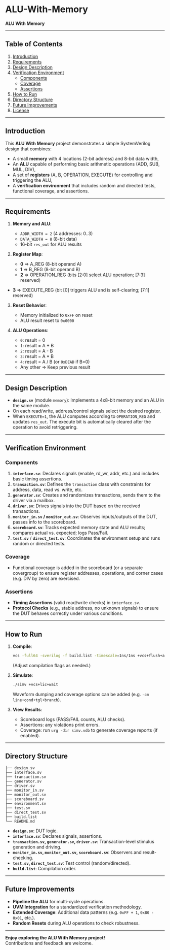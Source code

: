 # ALU-With-Memory

**ALU With Memory**

---

## Table of Contents
1. [Introduction](#introduction)  
2. [Requirements](#requirements)  
3. [Design Description](#design-description)  
4. [Verification Environment](#verification-environment)  
   - [Components](#components)  
   - [Coverage](#coverage)  
   - [Assertions](#assertions)  
5. [How to Run](#how-to-run)  
6. [Directory Structure](#directory-structure)  
7. [Future Improvements](#future-improvements)  
8. [License](#license)

---

## Introduction
This **ALU With Memory** project demonstrates a simple SystemVerilog design that combines:
- A small **memory** with 4 locations (2-bit address) and 8-bit data width,
- An **ALU** capable of performing basic arithmetic operations (ADD, SUB, MUL, DIV),
- A set of **registers** (A, B, OPERATION, EXECUTE) for controlling and triggering the ALU,
- A **verification environment** that includes random and directed tests, functional coverage, and assertions.

---

## Requirements
1. **Memory and ALU**:
   - `ADDR_WIDTH = 2` (4 addresses: 0..3)  
   - `DATA_WIDTH = 8` (8-bit data)  
   - 16-bit `res_out` for ALU results

2. **Register Map**:
   - **0** => A_REG (8-bit operand A)  
   - **1** => B_REG (8-bit operand B)  
   - **2** => OPERATION_REG (bits [2:0] select ALU operation; [7:3] reserved)  
  - **3** => EXECUTE_REG (bit [0] triggers ALU and is self-clearing; [7:1] reserved)

3. **Reset Behavior**:
   - Memory initialized to `0xFF` on reset  
   - ALU result reset to `0x0000`

4. **ALU Operations**:
   - `0`: result = 0  
   - `1`: result = A + B  
   - `2`: result = A - B  
   - `3`: result = A * B  
   - `4`: result = A / B (or `0xDEAD` if B=0)  
   - Any other => Keep previous result

---

## Design Description
- **`design.sv`** (module `memory`): Implements a 4x8-bit memory and an ALU in the same module.
- On each read/write, address/control signals select the desired register.  
- When `EXECUTE=1`, the ALU computes according to `OPERATION_REG` and updates `res_out`. The
  execute bit is automatically cleared after the operation to avoid retriggering.

---

## Verification Environment

### Components
1. **`interface.sv`**: Declares signals (enable, rd_wr, addr, etc.) and includes basic timing assertions.  
2. **`transaction.sv`**: Defines the `transaction` class with constraints for address, data, read vs. write, etc.  
3. **`generator.sv`**: Creates and randomizes transactions, sends them to the driver via a mailbox.  
4. **`driver.sv`**: Drives signals into the DUT based on the received transactions.  
5. **`monitor_in.sv` / `monitor_out.sv`**: Observes inputs/outputs of the DUT, passes info to the scoreboard.  
6. **`scoreboard.sv`**: Tracks expected memory state and ALU results; compares actual vs. expected; logs Pass/Fail.  
7. **`test.sv`** / **`direct_test.sv`**: Coordinates the environment setup and runs random or directed tests.

### Coverage
- Functional coverage is added in the scoreboard (or a separate covergroup) to ensure register addresses, operations, and corner cases (e.g. DIV by zero) are exercised.

### Assertions
- **Timing Assertions** (valid read/write checks) in `interface.sv`.  
- **Protocol Checks** (e.g., stable address, no unknown signals) to ensure the DUT behaves correctly under various conditions.

---

## How to Run
1. **Compile**:
   ```bash
   vcs -full64 -sverilog -f build.list -timescale=1ns/1ns +vcs+flush+all +warn=all
   ```
   (Adjust compilation flags as needed.)

2. **Simulate**:
   ```bash
   ./simv +vcs+lic+wait
   ```
   Waveform dumping and coverage options can be added (e.g. `-cm line+cond+tgl+branch`).

3. **View Results**:
   - Scoreboard logs (PASS/FAIL counts, ALU checks).  
   - Assertions: any violations print errors.  
   - Coverage: run `urg -dir simv.vdb` to generate coverage reports (if enabled).

---

## Directory Structure
```
├── design.sv
├── interface.sv
├── transaction.sv
├── generator.sv
├── driver.sv
├── monitor_in.sv
├── monitor_out.sv
├── scoreboard.sv
├── environment.sv
├── test.sv
├── direct_test.sv
├── build.list
└── README.md
```
- **`design.sv`**: DUT logic.
- **`interface.sv`**: Declares signals, assertions.  
- **`transaction.sv`, `generator.sv`, `driver.sv`**: Transaction-level stimulus generation and driving.  
- **`monitor_in.sv`, `monitor_out.sv`, `scoreboard.sv`**: Observers and result-checking.  
- **`test.sv`, `direct_test.sv`**: Test control (random/directed).  
- **`build.list`**: Compilation order.

---

## Future Improvements
- **Pipeline the ALU** for multi-cycle operations.  
- **UVM Integration** for a standardized verification methodology.  
- **Extended Coverage**: Additional data patterns (e.g. `0xFF + 1`, `0x80 - 0x01`, etc.).  
- **Random Resets** during ALU operations to check robustness.

---

**Enjoy exploring the ALU With Memory project!**  
Contributions and feedback are welcome.
